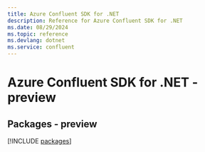```yaml
---
title: Azure Confluent SDK for .NET
description: Reference for Azure Confluent SDK for .NET
ms.date: 08/29/2024
ms.topic: reference
ms.devlang: dotnet
ms.service: confluent
---
```

# Azure Confluent SDK for .NET - preview
## Packages - preview
[!INCLUDE [packages](confluent-index.md)]